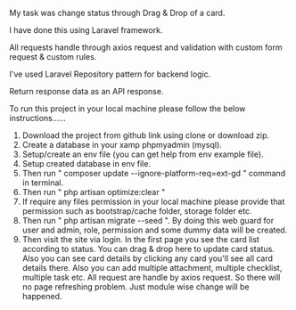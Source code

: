 My task was change status through Drag & Drop of a card.

I have done this using Laravel framework.

All requests handle through axios request and validation with custom form request & custom rules.

I've used Laravel Repository pattern for backend logic.

Return response data as an API response.

To run this project in your local machine please follow the below instructions......


1. Download the project from github link using clone or download zip.
2. Create a database in your xamp phpmyadmin (mysql).
3. Setup/create an env file (you can get help from env example file).
4. Setup created database in env file.
5. Then run " composer update --ignore-platform-req=ext-gd " command in terminal.
6. Then run " php artisan optimize:clear "
7. If require any files permission in your local machine please provide that permission such as bootstrap/cache folder, storage folder etc.
8. Then run " php artisan migrate --seed ". By doing this web guard for user and admin, role, permission and some dummy data will be created.
9. Then visit the site via login. In the first page you see the card list according to status. You can drag & drop here to update card status. Also you can see card details by clicking any card you'll see all card details there. Also you can add multiple attachment, multiple checklist, multiple task etc. All request are handle by axios request. So there will no page refreshing problem. Just module wise change will be happened.
